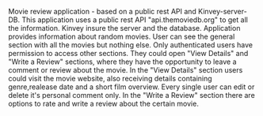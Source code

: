 Movie review application - based on a public rest API and Kinvey-server-DB.
This application uses a public rest API "api.themoviedb.org" 
to get all the information.
Kinvey insure the server and the database.
Application provides information about random movies.
User can see the general section with all the movies but nothing else.
Only authenticated users have permission to access other sections.
They could open "View Details" and "Write a Review" sections,
where they have the opportunity to leave a comment or review about the movie.
In the "View Details" section users could visit the movie website,
also receiving details containing genre,realease date and a short film overview.
Every single user can edit or delete it's personal comment only.
In the "Write a Review" section there are options to ratе and write a review about the certain movie.
